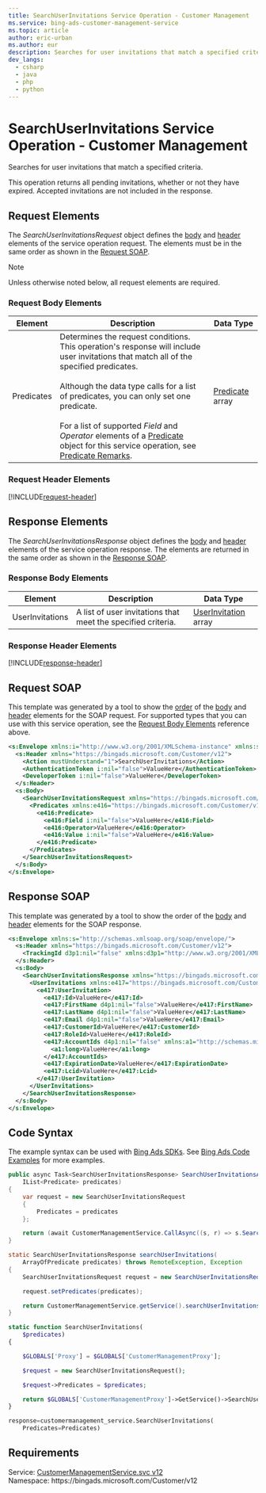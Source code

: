 ```yaml
---
title: SearchUserInvitations Service Operation - Customer Management
ms.service: bing-ads-customer-management-service
ms.topic: article
author: eric-urban
ms.author: eur
description: Searches for user invitations that match a specified criteria.
dev_langs: 
  - csharp
  - java
  - php
  - python
---
```

# SearchUserInvitations Service Operation - Customer Management
Searches for user invitations that match a specified criteria.

This operation returns all pending invitations, whether or not they have expired. Accepted invitations are not included in the response.  

## <a name="request"></a>Request Elements
The *SearchUserInvitationsRequest* object defines the [body](#request-body) and [header](#request-header) elements of the service operation request. The elements must be in the same order as shown in the [Request SOAP](#request-soap). 

> [!NOTE]
> Unless otherwise noted below, all request elements are required.

### <a name="request-body"></a>Request Body Elements

|Element|Description|Data Type|
|-----------|---------------|-------------|
|<a name="predicates"></a>Predicates|Determines the request conditions. This operation's response will include user invitations that match all of the specified predicates.<br/><br/>Although the data type calls for a list of predicates, you can only set one predicate.<br/><br/>For a list of supported *Field* and *Operator* elements of a [Predicate](predicate.md) object for this service operation, see [Predicate Remarks](predicate.md#remarks).|[Predicate](predicate.md) array|

### <a name="request-header"></a>Request Header Elements
[!INCLUDE[request-header](./includes/request-header.md)]

## <a name="response"></a>Response Elements
The *SearchUserInvitationsResponse* object defines the [body](#response-body) and [header](#response-header) elements of the service operation response. The elements are returned in the same order as shown in the [Response SOAP](#response-soap).

### <a name="response-body"></a>Response Body Elements

|Element|Description|Data Type|
|-----------|---------------|-------------|
|<a name="userinvitations"></a>UserInvitations|A list of user invitations that meet the specified criteria.|[UserInvitation](userinvitation.md) array|

### <a name="response-header"></a>Response Header Elements
[!INCLUDE[response-header](./includes/response-header.md)]

## <a name="request-soap"></a>Request SOAP
This template was generated by a tool to show the [order](../guides/services-protocol.md#element-order) of the [body](#request-body) and [header](#request-header) elements for the SOAP request. For supported types that you can use with this service operation, see the [Request Body Elements](#request-header) reference above.

```xml
<s:Envelope xmlns:i="http://www.w3.org/2001/XMLSchema-instance" xmlns:s="http://schemas.xmlsoap.org/soap/envelope/">
  <s:Header xmlns="https://bingads.microsoft.com/Customer/v12">
    <Action mustUnderstand="1">SearchUserInvitations</Action>
    <AuthenticationToken i:nil="false">ValueHere</AuthenticationToken>
    <DeveloperToken i:nil="false">ValueHere</DeveloperToken>
  </s:Header>
  <s:Body>
    <SearchUserInvitationsRequest xmlns="https://bingads.microsoft.com/Customer/v12">
      <Predicates xmlns:e416="https://bingads.microsoft.com/Customer/v12/Entities" i:nil="false">
        <e416:Predicate>
          <e416:Field i:nil="false">ValueHere</e416:Field>
          <e416:Operator>ValueHere</e416:Operator>
          <e416:Value i:nil="false">ValueHere</e416:Value>
        </e416:Predicate>
      </Predicates>
    </SearchUserInvitationsRequest>
  </s:Body>
</s:Envelope>
```

## <a name="response-soap"></a>Response SOAP
This template was generated by a tool to show the order of the [body](#response-body) and [header](#response-header) elements for the SOAP response.

```xml
<s:Envelope xmlns:s="http://schemas.xmlsoap.org/soap/envelope/">
  <s:Header xmlns="https://bingads.microsoft.com/Customer/v12">
    <TrackingId d3p1:nil="false" xmlns:d3p1="http://www.w3.org/2001/XMLSchema-instance">ValueHere</TrackingId>
  </s:Header>
  <s:Body>
    <SearchUserInvitationsResponse xmlns="https://bingads.microsoft.com/Customer/v12">
      <UserInvitations xmlns:e417="https://bingads.microsoft.com/Customer/v12/Entities" d4p1:nil="false" xmlns:d4p1="http://www.w3.org/2001/XMLSchema-instance">
        <e417:UserInvitation>
          <e417:Id>ValueHere</e417:Id>
          <e417:FirstName d4p1:nil="false">ValueHere</e417:FirstName>
          <e417:LastName d4p1:nil="false">ValueHere</e417:LastName>
          <e417:Email d4p1:nil="false">ValueHere</e417:Email>
          <e417:CustomerId>ValueHere</e417:CustomerId>
          <e417:RoleId>ValueHere</e417:RoleId>
          <e417:AccountIds d4p1:nil="false" xmlns:a1="http://schemas.microsoft.com/2003/10/Serialization/Arrays">
            <a1:long>ValueHere</a1:long>
          </e417:AccountIds>
          <e417:ExpirationDate>ValueHere</e417:ExpirationDate>
          <e417:Lcid>ValueHere</e417:Lcid>
        </e417:UserInvitation>
      </UserInvitations>
    </SearchUserInvitationsResponse>
  </s:Body>
</s:Envelope>
```

## <a name="example"></a>Code Syntax
The example syntax can be used with [Bing Ads SDKs](../guides/client-libraries.md). See [Bing Ads Code Examples](../guides/code-examples.md) for more examples.
```csharp
public async Task<SearchUserInvitationsResponse> SearchUserInvitationsAsync(
	IList<Predicate> predicates)
{
	var request = new SearchUserInvitationsRequest
	{
		Predicates = predicates
	};

	return (await CustomerManagementService.CallAsync((s, r) => s.SearchUserInvitationsAsync(r), request));
}
```
```java
static SearchUserInvitationsResponse searchUserInvitations(
	ArrayOfPredicate predicates) throws RemoteException, Exception
{
	SearchUserInvitationsRequest request = new SearchUserInvitationsRequest();

	request.setPredicates(predicates);

	return CustomerManagementService.getService().searchUserInvitations(request);
}
```
```php
static function SearchUserInvitations(
	$predicates)
{

	$GLOBALS['Proxy'] = $GLOBALS['CustomerManagementProxy'];

	$request = new SearchUserInvitationsRequest();

	$request->Predicates = $predicates;

	return $GLOBALS['CustomerManagementProxy']->GetService()->SearchUserInvitations($request);
}
```
```python
response=customermanagement_service.SearchUserInvitations(
	Predicates=Predicates)
```

## Requirements
Service: [CustomerManagementService.svc v12](https://clientcenter.api.bingads.microsoft.com/Api/CustomerManagement/v12/CustomerManagementService.svc)  
Namespace: https\://bingads.microsoft.com/Customer/v12  

